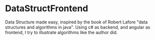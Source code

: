 # DataStructFrontend

Data Structure made easy, inspired by the book of Robert Lafore "data structures and algorithms in java".
Using c# as backend, and angular as frontend, I try to illustrate algorithms like the author did.

